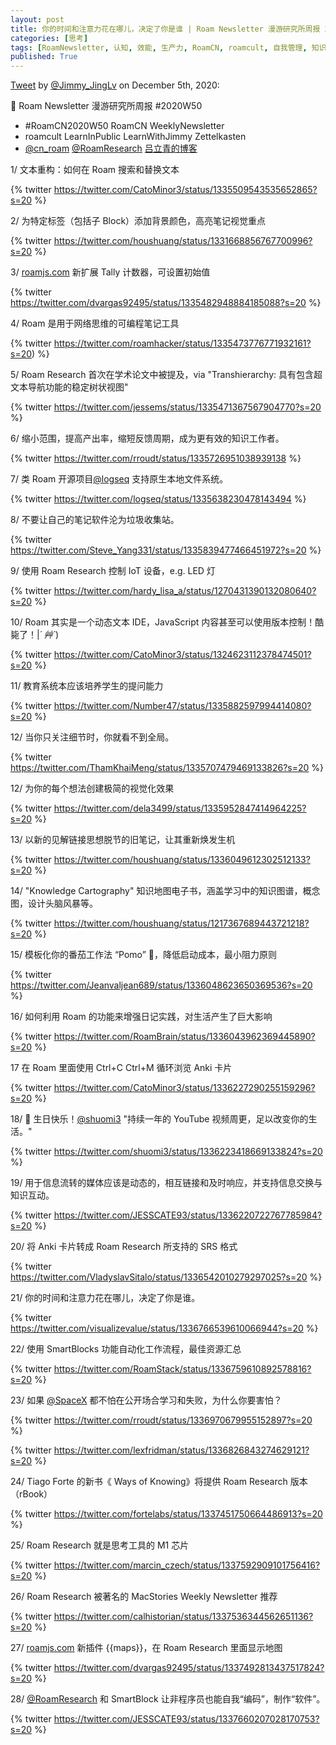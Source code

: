 ```yaml
---
layout: post
title: 你的时间和注意力花在哪儿，决定了你是谁 | Roam Newsletter 漫游研究所周报 2020W50
categories: [思考]
tags: [RoamNewsletter, 认知, 效能, 生产力, RoamCN, roamcult, 自我管理, 知识创造, RoamResearch]
published: True
---
```


[Tweet](https://twitter.com/i/status/1335123121511133184) by [@Jimmy_JingLv](https://twitter.com/Jimmy_JingLv) on December 5th, 2020:

📮 Roam Newsletter 漫游研究所周报 #2020W50

- #RoamCN2020W50 RoamCN WeeklyNewsletter
- roamcult LearnInPublic LearnWithJimmy Zettelkasten
- [@cn_roam](https://twitter.com/cn_roam) [@RoamResearch](https://twitter.com/RoamResearch) [吕立青的博客](http://roamcult.vip)

1/ 文本重构：如何在 Roam 搜索和替换文本

{% twitter https://twitter.com/CatoMinor3/status/1335509543535652865?s=20 %}

2/ 为特定标签（包括子 Block）添加背景颜色，高亮笔记视觉重点

{% twitter https://twitter.com/houshuang/status/1331668856767700996?s=20 %}

3/ [roamjs.com](http://roamjs.com) 新扩展 Tally 计数器，可设置初始值

{% twitter https://twitter.com/dvargas92495/status/1335482948884185088?s=20 %}

4/ Roam 是用于网络思维的可编程笔记工具

{% twitter https://twitter.com/roamhacker/status/1335473776771932161?s=20) %}

5/ Roam Research 首次在学术论文中被提及，via "Transhierarchy: 具有包含超文本导航功能的稳定树状视图"

{% twitter https://twitter.com/jessems/status/1335471367567904770?s=20 %}

6/ 缩小范围，提高产出率，缩短反馈周期，成为更有效的知识工作者。

{% twitter https://twitter.com/rroudt/status/1335726951038939138 %}

7/ 类 Roam 开源项目[@logseq](https://twitter.com/logseq) 支持原生本地文件系统。

{% twitter https://twitter.com/logseq/status/1335638230478143494 %}

8/ 不要让自己的笔记软件沦为垃圾收集站。

{% twitter https://twitter.com/Steve_Yang331/status/1335839477466451972?s=20 %}

9/ 使用 Roam Research 控制 IoT 设备，e.g. LED 灯

{% twitter https://twitter.com/hardy_lisa_a/status/1270431390132080640?s=20 %}

10/ Roam 其实是一个动态文本 IDE，JavaScript 内容甚至可以使用版本控制！酷毙了！|_´ 艸`_)

{% twitter https://twitter.com/CatoMinor3/status/1324623112378474501?s=20 %}

11/ 教育系统本应该培养学生的提问能力

{% twitter https://twitter.com/Number47/status/1335882597994414080?s=20 %}

12/ 当你只关注细节时，你就看不到全局。

{% twitter https://twitter.com/ThamKhaiMeng/status/1335707479469133826?s=20 %}

12/ 为你的每个想法创建极简的视觉化效果

{% twitter https://twitter.com/dela3499/status/1335952847414964225?s=20 %}

13/ 以新的见解链接思想脱节的旧笔记，让其重新焕发生机

{% twitter https://twitter.com/houshuang/status/1336049612302512133?s=20 %}

14/ "Knowledge Cartography" 知识地图电子书，涵盖学习中的知识图谱，概念图，设计头脑风暴等。

{% twitter https://twitter.com/houshuang/status/1217367689443721218?s=20 %}

15/ 模板化你的番茄工作法 “Pomo” 🍅，降低启动成本，最小阻力原则

{% twitter https://twitter.com/Jeanvaljean689/status/1336048623650369536?s=20 %}

16/ 如何利用 Roam 的功能来增强日记实践，对生活产生了巨大影响

{% twitter https://twitter.com/RoamBrain/status/1336043962369445890?s=20 %}

17 在 Roam 里面使用 Ctrl+C Ctrl+M 循环浏览 Anki 卡片

{% twitter https://twitter.com/CatoMinor3/status/1336227290255159296?s=20 %}

18/ 🎂 生日快乐！[@shuomi3](https://twitter.com/shuomi3) "持续一年的 YouTube 视频周更，足以改变你的生活。"

{% twitter https://twitter.com/shuomi3/status/1336223418669133824?s=20 %}

19/ 用于信息流转的媒体应该是动态的，相互链接和及时响应，并支持信息交换与知识互动。

{% twitter https://twitter.com/JESSCATE93/status/1336220722767785984?s=20 %}

20/ 将 Anki 卡片转成 Roam Research 所支持的 SRS 格式

{% twitter https://twitter.com/VladyslavSitalo/status/1336542010279297025?s=20 %}

21/ 你的时间和注意力花在哪儿，决定了你是谁。

{% twitter https://twitter.com/visualizevalue/status/1336766539610066944?s=20 %}

22/ 使用 SmartBlocks 功能自动化工作流程，最佳资源汇总

{% twitter https://twitter.com/RoamStack/status/1336759610892578816?s=20 %}

23/ 如果 [@SpaceX](https://twitter.com/SpaceX) 都不怕在公开场合学习和失败，为什么你要害怕？

{% twitter https://twitter.com/rroudt/status/1336970679955152897?s=20 %}

{% twitter https://twitter.com/lexfridman/status/1336826843274629121?s=20 %}

24/ Tiago Forte 的新书《 Ways of Knowing》将提供 Roam Research 版本（rBook）

{% twitter https://twitter.com/fortelabs/status/1337451750664486913?s=20 %}

25/ Roam Research 就是思考工具的 M1 芯片

{% twitter https://twitter.com/marcin_czech/status/1337592909101756416?s=20 %}

26/ Roam Research 被著名的 MacStories Weekly Newsletter 推荐

{% twitter https://twitter.com/calhistorian/status/1337536344562651136?s=20 %}

27/ [roamjs.com](http://roamjs.com) 新插件 {{maps}}，在 Roam Research 里面显示地图

{% twitter https://twitter.com/dvargas92495/status/1337492813437517824?s=20 %}

28/ [@RoamResearch](https://twitter.com/RoamResearch) 和 SmartBlock 让非程序员也能自我“编码”，制作“软件”。

{% twitter https://twitter.com/JESSCATE93/status/1337660207028170753?s=20 %}
